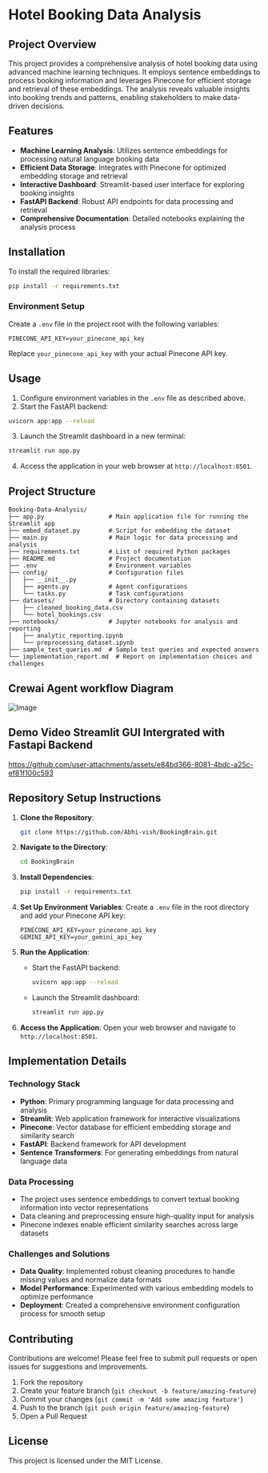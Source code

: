 # Hotel Booking Data Analysis

## Project Overview

This project provides a comprehensive analysis of hotel booking data using advanced machine learning techniques. It employs sentence embeddings to process booking information and leverages Pinecone for efficient storage and retrieval of these embeddings. The analysis reveals valuable insights into booking trends and patterns, enabling stakeholders to make data-driven decisions.

## Features

- **Machine Learning Analysis**: Utilizes sentence embeddings for processing natural language booking data
- **Efficient Data Storage**: Integrates with Pinecone for optimized embedding storage and retrieval
- **Interactive Dashboard**: Streamlit-based user interface for exploring booking insights
- **FastAPI Backend**: Robust API endpoints for data processing and retrieval
- **Comprehensive Documentation**: Detailed notebooks explaining the analysis process

## Installation

To install the required libraries:

```bash
pip install -r requirements.txt
```

### Environment Setup

Create a `.env` file in the project root with the following variables:

```
PINECONE_API_KEY=your_pinecone_api_key
```

Replace `your_pinecone_api_key` with your actual Pinecone API key.

## Usage

1. Configure environment variables in the `.env` file as described above.
2. Start the FastAPI backend:

```bash
uvicorn app:app --reload
```

3. Launch the Streamlit dashboard in a new terminal:

```bash
streamlit run app.py
```

4. Access the application in your web browser at `http://localhost:8501`.

## Project Structure

```
Booking-Data-Analysis/
├── app.py                  # Main application file for running the Streamlit app
├── embed_dataset.py        # Script for embedding the dataset
├── main.py                 # Main logic for data processing and analysis
├── requirements.txt        # List of required Python packages
├── README.md               # Project documentation
├── .env                    # Environment variables
├── config/                 # Configuration files
│   ├── __init__.py
│   ├── agents.py           # Agent configurations
│   └── tasks.py            # Task configurations
├── datasets/               # Directory containing datasets
│   ├── cleaned_booking_data.csv
│   └── hotel_bookings.csv
├── notebooks/              # Jupyter notebooks for analysis and reporting
│   ├── analytic_reporting.ipynb
│   └── preprocessing_dataset.ipynb
├── sample_test_queries.md  # Sample test queries and expected answers
└── implementation_report.md  # Report on implementation choices and challenges
```

## Crewai Agent workflow Diagram
![Image](https://github.com/user-attachments/assets/835a7044-1fbe-4686-9496-ffb8bc46d496)

## Demo Video Streamlit GUI Intergrated with Fastapi Backend
https://github.com/user-attachments/assets/e84bd366-8081-4bdc-a25c-ef81f100c593

## Repository Setup Instructions

1. **Clone the Repository**: 
   ```bash
   git clone https://github.com/Abhi-vish/BookingBrain.git
   ```

2. **Navigate to the Directory**:
   ```bash
   cd BookingBrain
   ```

3. **Install Dependencies**:
   ```bash
   pip install -r requirements.txt
   ```

4. **Set Up Environment Variables**:
   Create a `.env` file in the root directory and add your Pinecone API key:
   ```
   PINECONE_API_KEY=your_pinecone_api_key
   GEMINI_API_KEY=your_gemini_api_key
   ```

5. **Run the Application**:
   - Start the FastAPI backend:
     ```bash
     uvicorn app:app --reload
     ```
   - Launch the Streamlit dashboard:
     ```bash
     streamlit run app.py
     ```

6. **Access the Application**: Open your web browser and navigate to `http://localhost:8501`.

## Implementation Details

### Technology Stack
- **Python**: Primary programming language for data processing and analysis
- **Streamlit**: Web application framework for interactive visualizations
- **Pinecone**: Vector database for efficient embedding storage and similarity search
- **FastAPI**: Backend framework for API development
- **Sentence Transformers**: For generating embeddings from natural language data

### Data Processing
- The project uses sentence embeddings to convert textual booking information into vector representations
- Data cleaning and preprocessing ensure high-quality input for analysis
- Pinecone indexes enable efficient similarity searches across large datasets

### Challenges and Solutions
- **Data Quality**: Implemented robust cleaning procedures to handle missing values and normalize data formats
- **Model Performance**: Experimented with various embedding models to optimize performance
- **Deployment**: Created a comprehensive environment configuration process for smooth setup

## Contributing

Contributions are welcome! Please feel free to submit pull requests or open issues for suggestions and improvements.

1. Fork the repository
2. Create your feature branch (`git checkout -b feature/amazing-feature`)
3. Commit your changes (`git commit -m 'Add some amazing feature'`)
4. Push to the branch (`git push origin feature/amazing-feature`)
5. Open a Pull Request

## License

This project is licensed under the MIT License.